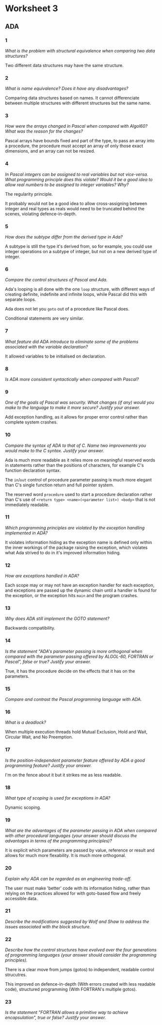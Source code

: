 # Worksheet 3

## ADA

### 1

*What is the problem with structural equivalence when comparing two data
structures?*

Two different data structures may have the same structure.

### 2

*What is name equivalence? Does it have any disadvantages?*

Comparing data structures based on names. It cannot differenciate between
multiple structures with different structures but the same name.

### 3

*How were the arrays changed in Pascal when compared with Algol60? What was the
reason for the changes?*

Pascal arrays have bounds fixed and part of the type, to pass an array into a
procedure, the procedure must accept an array of only those exact dimensions,
and an array can not be resized.

### 4

*In Pascal integers can be assigned to real variables but not vice-versa. What
programming principle does this violate? Would it be a good idea to allow real
numbers to be assigned to integer variables? Why?*

The regularity principle.

It probably would not be a good idea to allow cross-assigning between integer
and real types as reals would need to be truncated behind the scenes, violating
defence-in-depth.

### 5

*How does the subtype differ from the derived type in Ada?*

A subtype is still the type it's derived from, so for example, you could use
integer operations on a subtype of integer, but not on a new derived type of
integer.

### 6

*Compare the control structures of Pascal and Ada.*

Ada's looping is all done with the one `loop` structure, with different ways of
creating definite, indefinite and infinite loops, while Pascal did this with
separate loops.

Ada does not let you `goto` out of a procedure like Pascal does.

Conditional statements are very similar.

### 7

*What feature did ADA introduce to eliminate some of the problems associated with
the variable declaration?*

It allowed variables to be initialised on declaration.

### 8

*Is ADA more consistent syntactically when compared with Pascal?*

<!-- TODO -->

### 9

*One of the goals of Pascal was security. What changes (if any) would you make to the
language to make it more secure? Justify your answer.*

Add exception handling, as it allows for proper error control rather than complete
system crashes.

### 10

*Compare the syntax of ADA to that of C. Name two improvements you would make
to the C syntax. Justify your answer.*

Ada is much more readable as it relies more on meaningful reserved words in
statements rather than the positions of characters, for example C's function
declaration syntax.

The `in`/`out` control of procedure parameter passing is much more elegant
than C's single function return and full pointer system.

The reserved word `procedure` used to start a procedure declaration rather
than C's use of `<return type> <name>(<parameter list>) <body>` that is
not immediately readable.

### 11

*Which programming principles are violated by the exception handling
implemented in ADA?*

It violates information hiding as the exception name is defined only within
the inner workings of the package raising the exception, which violates what
Ada strived to do in it's improved information hiding.

### 12

*How are exceptions handled in ADA?*

Each scope may or may not have an exception handler for each exception, and
exceptions are passed up the dynamic chain until a handler is found for the
exception, or the exception hits `main` and the program crashes.

### 13

*Why does ADA still implement the GOTO statement?*

Backwards compatibility.

### 14

*Is the statement "ADA's parameter passing is more orthogonal when compared with
the parameter passing offered by ALGOL-60, FORTRAN or Pascal", false or true? Justify
your answer.*

True, it has the procedure decide on the effects that it has on the parameters.

### 15

*Compare and contrast the Pascal programming language with ADA.*

<!-- TODO -->

### 16

*What is a deadlock?*

When multiple execution threads hold Mutual Exclusion, Hold and Wait, Circular Wait,
and No Preemption.

### 17

*Is the position-independent parameter feature offered by ADA a good
programming feature? Justify your answer.*

I'm on the fence about it but it strikes me as less readable.

### 18

*What type of scoping is used for exceptions in ADA?*

Dynamic scoping.

### 19

*What are the advantages of the parameter passing in ADA when compared with
other procedural languages (your answer should discuss the advantages in terms of
the programming principles)?*

It is explicit which parameters are passed by value, reference or result and allows
for much more flexability. It is much more orthogonal.

### 20

*Explain why ADA can be regarded as an engineering trade-off.*

The user must make 'better' code with its information hiding, rather than relying
on the practices allowed for with goto-based flow and freely accessible data.

### 21

*Describe the modifications suggested by Wolf and Shaw to address the issues
associated with the block structure.*

<!-- TODO -->

### 22

*Describe how the control structures have evolved over the four generations of
programming languages (your answer should consider the programming principles).*

There is a clear move from jumps (gotos) to independent, readable control strucutres.

This improved on defence-in-depth (With errors created with less readable code),
structured programming (With FORTRAN's multiple gotos).

### 23

*Is the statement "FORTRAN allows a primitive way to achieve encapsulation", true
or false? Justify your answer.*

<!-- TODO -->
